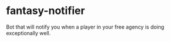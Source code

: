 # fantasy-notifier
Bot that will notify you when a player in your free agency is doing exceptionally well.
